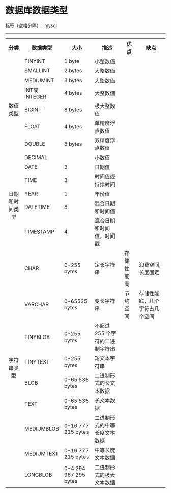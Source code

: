﻿# 数据库数据类型

标签（空格分隔）： mysql

---
<table>
    <tr>
	    <th>分类</th>
	    <th>数据类型</th>
	    <th>大小</th>
	    <th>描述</th>
	    <th>优点</th>
	    <th>缺点</th>
	</tr >
	<tr>
	    <td rowspan="8"  style="vertical-align:middle;text-align:center;">数值类型</td>
	    <td>TINYINT</td>
	    <td>1 byte</td>  
	    <td>小整数值</td>
	    <td></td>
	    <td></td>
	</tr>
	<tr>
	    <td>SMALLINT</td>
	    <td>2 bytes</td>
	    <td>大整数值</td>
	    <td></td>
	    <td></td>
	</tr>
	<tr>
	    <td>MEDIUMINT</td>
	    <td>3 bytes</td>
	    <td>大整数值</td>
	    <td></td>
	    <td></td>
	</tr>
	<tr>
	    <td>INT或INTEGER</td>
	    <td>4 bytes</td>
	    <td>大整数值</td>
	    <td></td>
	    <td></td>
	</tr>
	<tr>
	    <td>BIGINT</td>
	    <td>8 bytes</td>
	    <td>极大整数值</td>
	    <td></td>
	    <td></td>
	</tr>
	<tr>
	    <td>FLOAT</td>
	    <td>4 bytes</td>
	    <td>单精度浮点数值</td>
	    <td></td>
	    <td></td>
	</tr>
	<tr>
	    <td>DOUBLE</td>
	    <td>8 bytes</td>
	    <td>双精度浮点数值</td>
	    <td></td>
	    <td></td>
	</tr>
	<tr>
	    <td>DECIMAL</td>
	    <td></td>
	    <td>小数值</td>
	    <td></td>
	    <td></td>
	</tr>
	<tr>
	    <td rowspan="5"  style="vertical-align:middle;text-align:center;">日期和时间类型</td>
	    <td>DATE</td>
	    <td>3</td>  
	    <td>日期值</td> 
	    <td></td>
	    <td></td>
	</tr>
	<tr>
	    <td>TIME</td>
	    <td>3</td>  
	    <td>时间值或持续时间</td> 
	    <td></td>
	    <td></td>
	</tr>
	<tr>
	    <td>YEAR</td>
	    <td>1</td>  
	    <td>年份值</td>
	    <td></td>
	    <td></td>
	</tr>
	<tr>
	    <td>DATETIME</td>
	    <td>8</td>  
	    <td>混合日期和时间值</td> 
	    <td></td>
	    <td></td>
	</tr>
	<tr>
	    <td>TIMESTAMP</td>
	    <td>4</td>  
	    <td>混合日期和时间值，时间戳</td> 
	    <td></td>
	    <td></td>
	</tr>
	<tr>
	    <td rowspan="10"  style="vertical-align:middle;text-align:center;">字符串类型</td>
	    <td>CHAR</td>
	    <td>0-255 bytes</td>  
	    <td>定长字符串</td> 
	    <td>存储性能高</td>
	    <td>浪费空间,长度固定</td>
	</tr>
	<tr>
	    <td>VARCHAR</td>
	    <td>0-65535 bytes</td>  
	    <td>变长字符串</td> 
	    <td>节约空间</td>
	    <td>存储性能底，几个字符占几个空间</td>
	</tr>
	<tr>
	    <td>TINYBLOB</td>
	    <td>0-255 bytes</td>  
	    <td>不超过 255 个字符的二进制字符串</td> 
	    <td></td>
	    <td></td>
	</tr>
	<tr>
	    <td>TINYTEXT</td>
	    <td>0-255 bytes</td>  
	    <td>短文本字符串</td> 
	    <td></td>
	    <td></td>
	</tr>
	<tr>
	    <td>BLOB</td>
	    <td>0-65 535 bytes</td>  
	    <td>二进制形式的长文本数据</td> 
	    <td></td>
	    <td></td>
	</tr>
	<tr>
	    <td>TEXT</td>
	    <td>0-65 535 bytes</td>  
	    <td>长文本数据</td> 
	    <td></td>
	    <td></td>
	</tr>
	<tr>
	    <td>MEDIUMBLOB</td>
	    <td>0-16 777 215 bytes</td>  
	    <td>二进制形式的中等长度文本数据</td> 
	    <td></td>
	    <td></td>
	</tr>
	<tr>
	    <td>MEDIUMTEXT</td>
	    <td>0-16 777 215 bytes</td>  
	    <td>中等长度文本数据</td> 
	    <td></td>
	    <td></td>
	</tr>
	<tr>
	    <td>LONGBLOB</td>
	    <td>0-4 294 967 295 bytes</td>  
	    <td>二进制形式的极大文本数据</td> 
	    <td></td>
	    <td></td>
	</tr>
</table>






